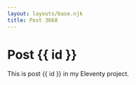 ```yaml
---
layout: layouts/base.njk
title: Post 3668
---
```


# Post {{ id }}

This is post {{ id }} in my Eleventy project.
